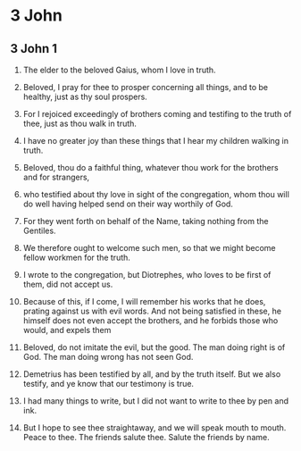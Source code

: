 # 3 John

## 3 John 1

1. The elder to the beloved Gaius, whom I love in truth.

2. Beloved, I pray for thee to prosper concerning all things, and to be healthy, just as thy soul prospers.

3. For I rejoiced exceedingly of brothers coming and testifing to the truth of thee, just as thou walk in truth.

4. I have no greater joy than these things that I hear my children walking in truth.

5. Beloved, thou do a faithful thing, whatever thou work for the brothers and for strangers,

6. who testified about thy love in sight of the congregation, whom thou will do well having helped send on their way worthily of God.

7. For they went forth on behalf of the Name, taking nothing from the Gentiles.

8. We therefore ought to welcome such men, so that we might become fellow workmen for the truth.

9. I wrote to the congregation, but Diotrephes, who loves to be first of them, did not accept us.

10. Because of this, if I come, I will remember his works that he does, prating against us with evil words. And not being satisfied in these, he himself does not even accept the brothers, and he forbids those who would, and expels them

11. Beloved, do not imitate the evil, but the good. The man doing right is of God. The man doing wrong has not seen God.

12. Demetrius has been testified by all, and by the truth itself. But we also testify, and ye know that our testimony is true.

13. I had many things to write, but I did not want to write to thee by pen and ink.

14. But I hope to see thee straightaway, and we will speak mouth to mouth. Peace to thee. The friends salute thee. Salute the friends by name.

